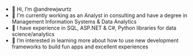 - 👋 Hi, I’m @andrewjwurtz
- 👀 I'm currently working as an Analyst in consulting and have a degree in Management Information Systems & Data Analytics
- 🦾 I have experience in SQL, ASP.NET & C#, Python libraries for data science/analytics
- 🌱 I’m interested in learning more about how to use new development frameworks to build fun apps and excellent experiences
